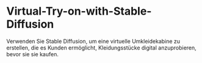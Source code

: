 # Virtual-Try-on-with-Stable-Diffusion
Verwenden Sie Stable Diffusion, um eine virtuelle Umkleidekabine zu erstellen, die es Kunden ermöglicht, Kleidungsstücke digital anzuprobieren, bevor sie sie kaufen.
